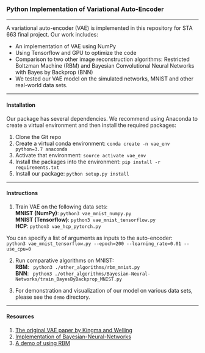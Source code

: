### Python Implementation of Variational Auto-Encoder
--------
A variational auto-encoder (VAE) is implemented in this repository for STA 663 final project. Our work includes:

- An implementation of VAE using NumPy
- Using Tensorflow and GPU to optimize the code
- Comparison to two other image reconstruction algorithms: Restricted Boltzman Machine (RBM) and Bayesian Convolutional Neural Networks with Bayes by Backprop (BNN)
- We tested our VAE model on the simulated networks, MNIST and other real-world data sets.

--------
#### Installation

Our package has several dependencies. We recommend using Anaconda to create a virtual environment and then install the required packages:

1. Clone the Git repo
2. Create a virtual conda environment: ```conda create -n vae_env python=3.7 anaconda```
3. Activate that environment: ```source activate vae_env```
4. Install the packages into the environment: ```pip install -r requirements.txt```
5. Install our package: ```python setup.py install```

--------
#### Instructions

1. Train VAE on the following data sets: <br/>
**MNIST (NumPy)**: ```python3 vae_mnist_numpy.py``` <br/>
**MNIST (Tensorflow)**: ```python3 vae_mnist_tensorflow.py``` <br/>
**HCP**: ```python3 vae_hcp_pytorch.py``` <br/>

You can specify a list of arguments as inputs to the auto-encoder: <br/>
```python3 vae_mnist_tensorflow.py --epoch=200 --learning_rate=0.01 --use_cpu=0```

2. Run comparative algorithms on MNIST: <br/>
**RBM**: ``` python3 ./other_algorithms/rbm_mnist.py``` <br/>
**BNN**: ``` python3 ./other_algorithms/Bayesian-Neural-Networks/train_BayesByBackprop_MNIST.py``` <br/>

3. For demonstration and visualization of our model on various data sets, please see the ```demo``` directory. 

--------
#### Resources

1. [The original VAE paper by Kingma and Welling](https://arxiv.org/abs/1312.6114)
2. [Implementation of Bayesian-Neural-Networks](https://github.com/JavierAntoran/Bayesian-Neural-Networks)
2. [A demo of using RBM](https://www.kaggle.com/nicw102168/restricted-boltzmann-machine-rbm-on-mnist)

